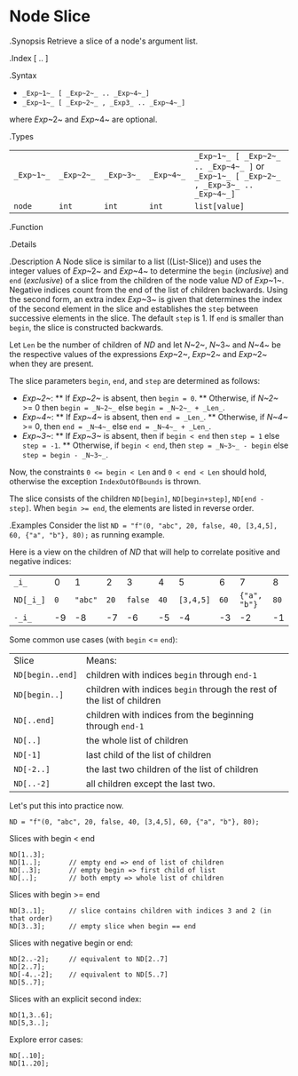 # Node Slice

.Synopsis
Retrieve a slice of a node's argument list.

.Index
[ .. ]

.Syntax

*  `_Exp~1~_ [ _Exp~2~_ .. _Exp~4~_]`
*  `_Exp~1~_ [ _Exp~2~_ , _Exp3_ .. _Exp~4~_]`


where _Exp_~2~ and _Exp_~4~ are optional.

.Types


|                |            |              |            |                                                                                          |
| --- | --- | --- | --- | --- |
| `_Exp~1~_`     | `_Exp~2~_` |  `_Exp~3~_`  | `_Exp~4~_` | `_Exp~1~_ [ _Exp~2~_ .. _Exp~4~_ ]`   or  `_Exp~1~_ [ _Exp~2~_ , _Exp~3~_ .. _Exp~4~_]`  |
| `node` | `int`     | `int`       | `int`     |  `list[value]`                                                                 |


.Function

.Details

.Description
A Node slice is similar to a list ((List-Slice)) and uses the integer values of _Exp_~2~ and _Exp_~4~ to determine the `begin` (*inclusive*) and `end` (*exclusive*)
of a slice from the children of the node value _ND_ of _Exp_~1~. Negative indices count from the end of the list of children backwards.
Using the second form, an extra index _Exp_~3~ is given that determines the
index of the second element in the slice and establishes the `step` between
successive elements in the slice. The default `step` is 1.
If `end` is smaller than `begin`, the slice is constructed backwards.

Let `Len` be the number of children of _ND_ and let _N_~2~, _N_~3~ and _N_~4~ be the respective values of the expressions
 _Exp_~2~, _Exp_~2~ and _Exp_~2~ when they are present.

The slice parameters `begin`, `end`, and `step` are determined as follows:

*  _Exp~2~_:
**  If _Exp~2~_ is absent, then `begin = 0`.
**  Otherwise, if _N~2~_ >= 0 then `begin = _N~2~_` else `begin = _N~2~_ + _Len_`. 
*  _Exp~4~_:
**  If _Exp~4~_ is absent, then `end = _Len_`.
**  Otherwise, if _N~4~_ >= 0, then `end = _N~4~_` else `end = _N~4~_ + _Len_`.
*  _Exp~3~_:
**  If _Exp~3~_ is absent, then if `begin < end` then `step = 1` else `step = -1`.
**  Otherwise, if `begin < end`, then `step = _N~3~_ - begin` else `step = begin - _N~3~_`.


Now, the constraints `0 <= begin < Len` and `0 < end < Len` should hold,
otherwise the exception `IndexOutOfBounds` is thrown.

The slice consists of the children `ND[begin]`, `ND[begin+step]`, `ND[end - step]`.
When `begin >= end`, the elements are listed in reverse order.

.Examples
Consider the list `ND = "f"(0, "abc", 20, false, 40, [3,4,5], 60, {"a", "b"}, 80);` as running example.

Here is a view on the children of _ND_ that will help to correlate positive and negative indices:


|             |   |       |    |       |    |         |    |            |     |
| --- | --- | --- | --- | --- | --- | --- | --- | --- | --- |
|`_i_`        | 0 |     1 |  2 |     3 |  4 |       5 |  6 |          7 |  8  |
|`ND[_i_]`    |`0`|`"abc"`|`20`|`false`|`40`|`[3,4,5]`|`60`|`{"a", "b"}`|`80` |
|`-_i_`       | -9|     -8|  -7|     -6|  -5|       -4|  -3|          -2|  -1 |

    

Some common use cases (with `begin` <= `end`):


|                  |                                                                         |
| --- | --- |
| Slice            | Means:                                                                  |
| `ND[begin..end]` | children with indices `begin` through `end-1`                           |
| `ND[begin..]`    | children with indices `begin` through the rest of the list of children  |
| `ND[..end]`      | children with indices from the beginning through `end-1`                |
| `ND[..]`         | the whole list of children                                              |
| `ND[-1]`         | last child of the list of children                                      |
| `ND[-2..]`       | the last two children of the list of children                           |
| `ND[..-2]`       | all children except the last two.                                       |



Let's put this into practice now.

```rascal-shell,error
ND = "f"(0, "abc", 20, false, 40, [3,4,5], 60, {"a", "b"}, 80);
```
Slices with begin < end
```rascal-shell,continue,error
ND[1..3];
ND[1..];       // empty end => end of list of children
ND[..3];       // empty begin => first child of list
ND[..];        // both empty => whole list of children
```
Slices with  begin >= end
```rascal-shell,continue,error
ND[3..1];      // slice contains children with indices 3 and 2 (in that order)
ND[3..3];      // empty slice when begin == end
```
Slices with negative begin or end:
```rascal-shell,continue,error
ND[2..-2];     // equivalent to ND[2..7]
ND[2..7];
ND[-4..-2];    // equivalent to ND[5..7]
ND[5..7];
```
Slices with an explicit second index:
```rascal-shell,continue,error
ND[1,3..6];
ND[5,3..];
```
Explore error cases:
```rascal-shell,continue,error
ND[..10];
ND[1..20];
```

